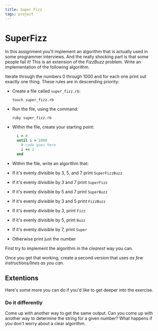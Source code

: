 ```yaml
---
title: Super Fizz
tags: project
---
```



# SuperFizz

In this assignment you'll implement an algorithm that is actually used in some programmer interviews. And the
really shocking part is that some people fail it! This is an extension of the *FizzBuzz* problem. Write an implementation of the following algorithm.

Iterate through the numbers 0 through 1000 and for each one print out exactly one thing. These rules are in descending priority:

*   Create a file called `super_fizz.rb`:
    
    `touch super_fizz.rb`
    
*   Run the file, using the command:

    `ruby super_fizz.rb`

*   Within the file, create your starting point:
    ``` ruby
      i = 0
      until i > 1000
        # code goes here
        i += 1
      end
    ```
*   Within the file, write an algorithm that:
*   If it's evenly divisible by 3, 5, and 7 print `SuperFizzBuzz`
*   If it's evenly divisible by 3 and 7 print `SuperFizz`
*   If it's evenly divisible by 5 and 7 print `SuperBuzz`
*   If it's evenly divisible by 3 and 5 print `FizzBuzz`
*   If it's evenly divisible by 3, print `Fizz`
*   If it's evenly divisible by 5, print `Buzz`
*   If it's evenly divisible by 7, print `Super`
*   Otherwise print just the number

First try to implement the algorithm in the *clearest* way you can.

Once you get that working, create a second version that uses *as few instructions/lines as you can*.

## Extentions

Here's some more you can do if you'd like to get deeper into the exercise.

### Do it differently

Come up with another way to get the same output. Can you come up with another way to determine the string for a given number? What happens if you don't worry about a clear algorithm.
